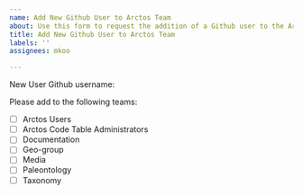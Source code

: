 ```yaml
---
name: Add New Github User to Arctos Team
about: Use this form to request the addition of a Github user to the Arctos Team
title: Add New Github User to Arctos Team
labels: ''
assignees: mkoo

---
```


New User Github username: 

Please add to the following teams:
- [ ] Arctos Users
- [ ] Arctos Code Table Administrators
- [ ] Documentation
- [ ] Geo-group
- [ ] Media
- [ ] Paleontology
- [ ] Taxonomy
